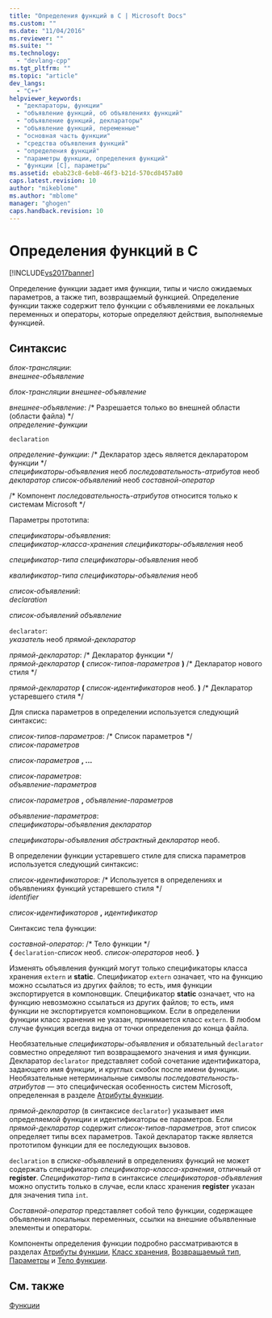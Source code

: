 ```yaml
---
title: "Определения функций в C | Microsoft Docs"
ms.custom: ""
ms.date: "11/04/2016"
ms.reviewer: ""
ms.suite: ""
ms.technology: 
  - "devlang-cpp"
ms.tgt_pltfrm: ""
ms.topic: "article"
dev_langs: 
  - "C++"
helpviewer_keywords: 
  - "деклараторы, функции"
  - "объявление функций, об объявлениях функций"
  - "объявление функций, деклараторы"
  - "объявление функций, переменные"
  - "основная часть функции"
  - "средства объявления функций"
  - "определения функций"
  - "параметры функции, определения функций"
  - "функции [C], параметры"
ms.assetid: ebab23c8-6eb8-46f3-b21d-570cd8457a80
caps.latest.revision: 10
author: "mikeblome"
ms.author: "mblome"
manager: "ghogen"
caps.handback.revision: 10
---
```

# Определения функций в C
[!INCLUDE[vs2017banner](../assembler/inline/includes/vs2017banner.md)]

Определение функции задает имя функции, типы и число ожидаемых параметров, а также тип, возвращаемый функцией.  Определение функции также содержит тело функции с объявлениями ее локальных переменных и операторы, которые определяют действия, выполняемые функцией.  
  
## Синтаксис  
 *блок\-трансляции*:  
 *внешнее\-объявление*  
  
 *блок\-трансляции внешнее\-объявление*  
  
 *внешнее\-объявление*: \/\* Разрешается только во внешней области \(области файла\) \*\/  
 *определение\-функции*  
  
 `declaration`  
  
 *определение\-функции*: \/\* Декларатор здесь является декларатором функции \*\/  
 *спецификаторы\-объявления*  необ *последовательность\-атрибутов* необ *декларатор список\-объявлений* необ *составной\-оператор*  
  
 \/\* Компонент *последовательность\-атрибутов* относится только к системам Microsoft \*\/  
  
 Параметры прототипа:  
  
 *спецификаторы\-объявления*:  
 *спецификатор\-класса\-хранения спецификаторы\-объявления*  необ  
  
 *спецификатор\-типа спецификаторы\-объявления*  необ  
  
 *квалификатор\-типа спецификаторы\-объявления*  необ  
  
 *список\-объявлений*:  
 *declaration*  
  
 *список\-объявлений объявление*  
  
 `declarator`:  
 *указатель*  необ *прямой\-декларатор*  
  
 *прямой\-декларатор*: \/\* Декларатор функции \*\/  
 *прямой\-декларатор*  **\(**  *список\-типов\-параметров*  **\)** \/\* Декларатор нового стиля \*\/  
  
 *прямой\-декларатор*  **\(**  *список\-идентификаторов*  необ. **\)** \/\* Декларатор устаревшего стиля \*\/  
  
 Для списка параметров в определении используется следующий синтаксис:  
  
 *список\-типов\-параметров*: \/\* Список параметров \*\/  
 *список\-параметров*  
  
 *список\-параметров* **, ...**  
  
 *список\-параметров*:  
 *объявление\-параметров*  
  
 *список\-параметров* **,**  *объявление\-параметров*  
  
 *объявление\-параметров*:  
 *спецификаторы\-объявления декларатор*  
  
 *спецификаторы\-объявления абстрактный декларатор*  необ.  
  
 В определении функции устаревшего стиле для списка параметров используется следующий синтаксис:  
  
 *список\-идентификаторов*: \/\* Используется в определениях и объявлениях функций устаревшего стиля \*\/  
 *identifier*  
  
 *список\-идентификаторов* **,**  *идентификатор*  
  
 Синтаксис тела функции:  
  
 *составной\-оператор*: \/\* Тело функции \*\/  
 **{**  `declaration`\-*список* необ. *список\-операторов* необ. **}**  
  
 Изменять объявления функций могут только спецификаторы класса хранения `extern` и **static**.  Спецификатор `extern` означает, что на функцию можно ссылаться из других файлов; то есть, имя функции экспортируется в компоновщик.  Спецификатор **static** означает, что на функцию невозможно ссылаться из других файлов; то есть, имя функции не экспортируется компоновщиком.  Если в определении функции класс хранения не указан, принимается класс `extern`.  В любом случае функция всегда видна от точки определения до конца файла.  
  
 Необязательные *спецификаторы\-объявления* и обязательный `declarator` совместно определяют тип возвращаемого значения и имя функции.  Декларатор `declarator` представляет собой сочетание идентификатора, задающего имя функции, и круглых скобок после имени функции.  Необязательные нетерминальные символы *последовательность\-атрибутов* — это специфическая особенность систем Microsoft, определенная в разделе [Атрибуты функции](../Topic/Function%20Attributes.md).  
  
 *прямой\-декларатор* \(в синтаксисе `declarator`\) указывает имя определяемой функции и идентификаторы ее параметров.  Если *прямой\-декларатор* содержит *список\-типов\-параметров*, этот список определяет типы всех параметров.  Такой декларатор также является прототипом функции для ее последующих вызовов.  
  
 `declaration` в *списке\-объявлений* в определениях функций не может содержать спецификатор *спецификатор\-класса\-хранения*, отличный от **register**.  *Спецификатор\-типа* в синтаксисе *спецификаторов\-объявления* можно опустить только в случае, если класс хранения **register** указан для значения типа `int`.  
  
 *Составной\-оператор* представляет собой тело функции, содержащее объявления локальных переменных, ссылки на внешние объявленные элементы и операторы.  
  
 Компоненты определения функции подробно рассматриваются в разделах [Атрибуты функции](../Topic/Function%20Attributes.md), [Класс хранения](../Topic/Storage%20Class.md), [Возвращаемый тип](../Topic/Return%20Type.md), [Параметры](../c-language/parameters.md) и [Тело функции](../Topic/Function%20Body.md).  
  
## См. также  
 [Функции](../Topic/Functions%20\(C\).md)
